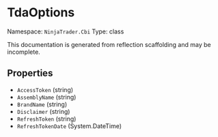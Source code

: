 # TdaOptions

Namespace: `NinjaTrader.Cbi`
Type: class

This documentation is generated from reflection scaffolding and may be incomplete.

## Properties
- `AccessToken` (string)
- `AssemblyName` (string)
- `BrandName` (string)
- `Disclaimer` (string)
- `RefreshToken` (string)
- `RefreshTokenDate` (System.DateTime)
